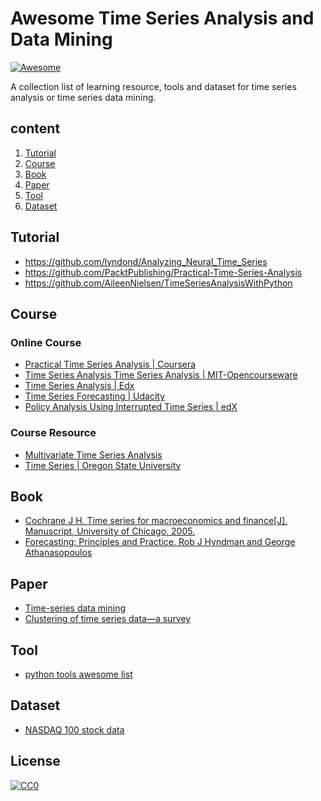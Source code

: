 # Awesome Time Series Analysis and Data Mining

[![Awesome](https://awesome.re/badge.svg)](https://awesome.re)

A collection list of learning resource, tools and dataset for time series analysis or time series data mining.

## content
1. [Tutorial](#tutorial)
2. [Course](#course)
3. [Book](#book)
4. [Paper](#paper)
5. [Tool](#tool)
6. [Dataset](#dataset)


## Tutorial
- https://github.com/lyndond/Analyzing_Neural_Time_Series
- https://github.com/PacktPublishing/Practical-Time-Series-Analysis
- https://github.com/AileenNielsen/TimeSeriesAnalysisWithPython


## Course

### Online Course
- [Practical Time Series Analysis | Coursera](https://www.coursera.org/learn/practical-time-series-analysis)
- [Time Series Analysis Time Series Analysis | MIT-Opencourseware](https://ocw.mit.edu/courses/economics/14-384-time-series-analysis-fall-2013/)
- [Time Series Analysis | Edx](https://www.edx.org/course/time-series-analysis-0)
- [Time Series Forecasting | Udacity](https://eu.udacity.com/course/time-series-forecasting--ud980)
- [Policy Analysis Using Interrupted Time Series | edX](https://www.edx.org/course/policy-analysis-using-interrupted-time-ubcx-itsx-2)

### Course Resource
- [Multivariate Time Series Analysis](http://faculty.chicagobooth.edu/ruey.tsay/teaching/mts/sp2017/)
- [Time Series | Oregon State University](http://stat565.cwick.co.nz/)
## Book
- [Cochrane J H. Time series for macroeconomics and finance[J]. Manuscript, University of Chicago, 2005.](http://econ.lse.ac.uk/staff/wdenhaan/teach/cochrane.pdf)
- [Forecasting: Principles and Practice. Rob J Hyndman and George Athanasopoulos](https://otexts.org/fpp2/)

## Paper
- [Time-series data mining](https://dl.acm.org/citation.cfm?id=2379788)
- [Clustering of time series data—a survey](https://www.sciencedirect.https://otexts.org/fpp2//science/article/pii/S0031320305001305)


## Tool
- [python tools awesome list](https://github.com/MaxBenChrist/awesome_time_series_in_python)


## Dataset
- [NASDAQ 100 stock data](http://cseweb.ucsd.edu/~yaq007/NASDAQ100_stock_data.html)


## License
[![CC0](http://mirrors.creativecommons.org/presskit/buttons/88x31/svg/cc-zero.svg)](https://creativecommons.org/publicdomain/zero/1.0/)
